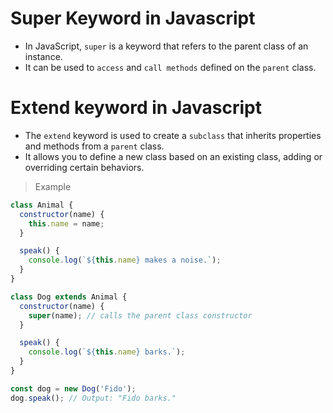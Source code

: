 # Super Keyword in Javascript

- In JavaScript, `super` is a keyword that refers to the parent class of an instance. 
- It can be used to `access` and `call methods` defined on the `parent` class.


# Extend keyword in Javascript
- The `extend` keyword is used to create a `subclass` that inherits properties and methods from a `parent` class. 
- It allows you to define a new class based on an existing class, adding or overriding certain behaviors.

> Example 
 
```js
class Animal {
  constructor(name) {
    this.name = name;
  }

  speak() {
    console.log(`${this.name} makes a noise.`);
  }
}

class Dog extends Animal {
  constructor(name) {
    super(name); // calls the parent class constructor
  }

  speak() {
    console.log(`${this.name} barks.`);
  }
}

const dog = new Dog('Fido');
dog.speak(); // Output: "Fido barks."


```